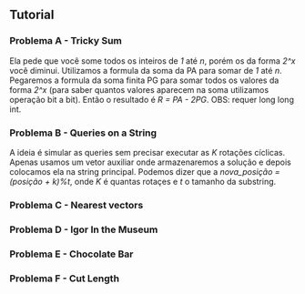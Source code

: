 ## Tutorial
### Problema A - Tricky Sum

Ela pede que você some todos os inteiros de *1* até *n*, porém os da forma *2^x* você diminui.
Utilizamos a formula da soma da PA para somar de *1* até *n*. Pegaremos a formula da soma finita PG para somar todos os valores da forma *2^x* (para saber quantos valores aparecem na soma utilizamos operação bit a bit). Então o resultado é *R = PA - 2PG*. OBS: requer long long int.

### Problema B - Queries on a String

A ideia é simular as queries sem precisar executar as *K* rotações cíclicas. Apenas usamos um vetor auxiliar onde armazenaremos a solução e depois colocamos ela na string principal. Podemos dizer que a *nova_posição = (posição + k)%t*, onde *K* é quantas rotaçes e *t* o tamanho da substring.

### Problema C - Nearest vectors

### Problema D - Igor In the Museum

### Problema E - Chocolate Bar

### Problema F - Cut Length

~~~ Em falta ~~~
